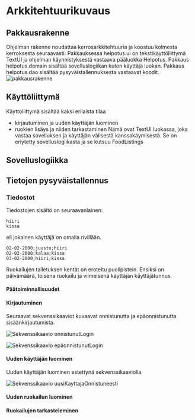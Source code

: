 # Arkkitehtuurikuvaus

## Pakkausrakenne

Ohjelman rakenne noudattaa kerrosarkkitehtuuria ja koostuu kolmesta kerroksesta seuraavasti:
Pakkauksessa helpotus.ui on tekstikäyttöliittymä TextUI ja ohjelman käynnistyksestä vastaava pääluokka Helpotus. Pakkaus helpotus.domain sisältää sovelluslogiikan kuten käyttäjä luokan. Pakkaus helpotus.dao sisältää pysyväistallennuksesta vastaavat koodit.
![pakkausrakenne](https://user-images.githubusercontent.com/74470219/116072664-14415d80-a698-11eb-9cf8-46cf193d9079.jpeg)

## Käyttöliittymä

Käyttöliittymä sisältää kaksi erilaista tilaa
* kirjautuminen ja uuden käyttäjän luominen
* ruokien lisäys ja niiden tarkastaminen
Nämä ovat TextUI luokassa, joka vastaa sovelluksen ja käyttäjän välisestä kanssakäymisestä. Se on eriytetty sovelluslogiikasta ja se kutsuu FoodListings

## Sovelluslogiikka
## Tietojen pysyväistallennus
### Tiedostot
Tiedostojen sisältö on seuraavanlainen:
```
hiiri
kissa
```
eli jokainen käyttäjä on omalla rivillään.
```
02-02-2000;juusto;hiiri
02-02-2000;kalaa;kissa
03-02-2000;hiiri;kissa
```
Ruokailujen talletuksen kentät on eroteltu puolipistein. Ensiksi on päivämäärä, toisena ruokailu ja viimeisenä käyttäjän käyttäjätunnus.

#### Päätoiminnallisuudet
#### Kirjautuminen
Seuraavat sekvenssikaaviot kuvaavat onnistunutta ja epäonnistunutta sisäänkirjautumista.

![Sekvenssikaavio onnistunutLogin](https://user-images.githubusercontent.com/74470219/116127312-58505480-a6d0-11eb-939a-16dc8693846b.JPG)

![Sekvenssikaavio epäonnistunutLogin](https://user-images.githubusercontent.com/74470219/116812677-ab0a9000-ab58-11eb-835b-2a64645f8d57.JPG)

#### Uuden käyttäjän luominen
Uuden käyttäjän luominen estettynä sekvenssikaaviolla.

![Sekvenssikaavio uusiKayttajaOnnistuneesti](https://user-images.githubusercontent.com/74470219/117002761-a4148680-acec-11eb-8133-89770c824d07.JPG)

#### Uuden ruokailun luominen
#### Ruokailujen tarkasteleminen

